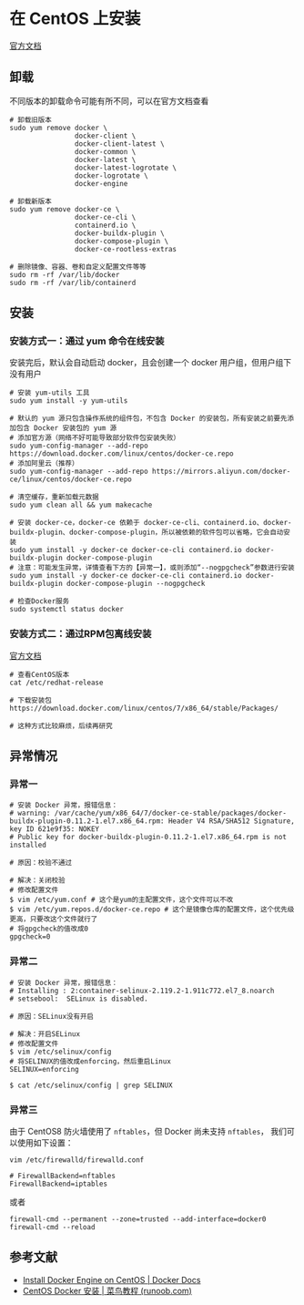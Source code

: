 # 在 CentOS 上安装

[官方文档](https://docs.docker.com/engine/install/centos/)

## 卸载

不同版本的卸载命令可能有所不同，可以在官方文档查看

```shell
# 卸载旧版本
sudo yum remove docker \
                docker-client \
                docker-client-latest \
                docker-common \
                docker-latest \
                docker-latest-logrotate \
                docker-logrotate \
                docker-engine

# 卸载新版本
sudo yum remove docker-ce \
                docker-ce-cli \
                containerd.io \
                docker-buildx-plugin \
                docker-compose-plugin \
                docker-ce-rootless-extras

# 删除镜像、容器、卷和自定义配置文件等等
sudo rm -rf /var/lib/docker
sudo rm -rf /var/lib/containerd
```

## 安装

### 安装方式一：通过 yum 命令在线安装

安装完后，默认会自动启动 docker，且会创建一个 docker 用户组，但用户组下没有用户

```shell
# 安装 yum-utils 工具
sudo yum install -y yum-utils

# 默认的 yum 源只包含操作系统的组件包，不包含 Docker 的安装包，所有安装之前要先添加包含 Docker 安装包的 yum 源
# 添加官方源（网络不好可能导致部分软件包安装失败）
sudo yum-config-manager --add-repo https://download.docker.com/linux/centos/docker-ce.repo
# 添加阿里云（推荐）
sudo yum-config-manager --add-repo https://mirrors.aliyun.com/docker-ce/linux/centos/docker-ce.repo

# 清空缓存，重新加载元数据
sudo yum clean all && yum makecache

# 安装 docker-ce，docker-ce 依赖于 docker-ce-cli、containerd.io、docker-buildx-plugin、docker-compose-plugin，所以被依赖的软件包可以省略，它会自动安装
sudo yum install -y docker-ce docker-ce-cli containerd.io docker-buildx-plugin docker-compose-plugin
# 注意：可能发生异常，详情查看下方的【异常一】，或则添加“--nogpgcheck”参数进行安装
sudo yum install -y docker-ce docker-ce-cli containerd.io docker-buildx-plugin docker-compose-plugin --nogpgcheck

# 检查Docker服务
sudo systemctl status docker
```

### 安装方式二：通过RPM包离线安装

[官方文档](https://docs.docker.com/engine/install/centos/#install-from-a-package)

```shell
# 查看CentOS版本
cat /etc/redhat-release

# 下载安装包
https://download.docker.com/linux/centos/7/x86_64/stable/Packages/

# 这种方式比较麻烦，后续再研究
```

## 异常情况

### 异常一

```shell
# 安装 Docker 异常，报错信息：
# warning: /var/cache/yum/x86_64/7/docker-ce-stable/packages/docker-buildx-plugin-0.11.2-1.el7.x86_64.rpm: Header V4 RSA/SHA512 Signature, key ID 621e9f35: NOKEY
# Public key for docker-buildx-plugin-0.11.2-1.el7.x86_64.rpm is not installed

# 原因：校验不通过

# 解决：关闭校验
# 修改配置文件
$ vim /etc/yum.conf # 这个是yum的主配置文件，这个文件可以不改
$ vim /etc/yum.repos.d/docker-ce.repo # 这个是镜像仓库的配置文件，这个优先级更高，只要改这个文件就行了
# 将gpgcheck的值改成0
gpgcheck=0
```

### 异常二

```shell
# 安装 Docker 异常，报错信息：
# Installing : 2:container-selinux-2.119.2-1.911c772.el7_8.noarch
# setsebool:  SELinux is disabled.

# 原因：SELinux没有开启

# 解决：开启SELinux
# 修改配置文件
$ vim /etc/selinux/config
# 将SELINUX的值改成enforcing，然后重启Linux
SELINUX=enforcing

$ cat /etc/selinux/config | grep SELINUX
```

### 异常三

由于 CentOS8 防火墙使用了 `nftables`，但 Docker 尚未支持 `nftables`， 我们可以使用如下设置：

```shell
vim /etc/firewalld/firewalld.conf

# FirewallBackend=nftables
FirewallBackend=iptables
```

或者

```shell
firewall-cmd --permanent --zone=trusted --add-interface=docker0
firewall-cmd --reload
```

## 参考文献

- [Install Docker Engine on CentOS | Docker Docs](https://docs.docker.com/engine/install/centos/)
- [CentOS Docker 安装 | 菜鸟教程 (runoob.com)](https://www.runoob.com/docker/centos-docker-install.html)
